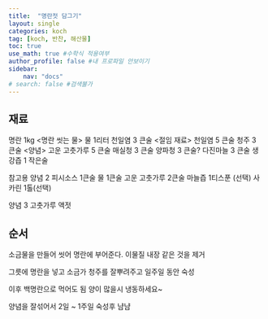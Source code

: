 ```yaml
---
title:  "명란젓 담그기"
layout: single
categories: koch
tag: [koch, 반찬, 해산물]
toc: true
use_math: true #수학식 적용여부
author_profile: false #내 프로파일 안보이기
sidebar:
    nav: "docs" 
# search: false #검색불가
---
```


## 재료
명란 1kg
<명란 씻는 물>
물 1리터
천일염 3 큰술
<절임 재료>
천일염 5 큰술
청주 3 큰술
<양념>
고운 고춧가루 5 큰술
매실청 3 큰술
양파청 3 큰술?
다진마늘 3 큰술
생강즙 1 작은술


참고용 
양념 2
피시소스 1큰술
물 1큰술
고운 고춧가루 2큰술
마늘즙 1티스푼 (선택)
사카린 1톨(선택)

양념 3
고춧가루
액젓

## 순서
소금물을 만들어 씻어 명란에 부어준다.
이물질 내장 같은 것을 제거

그릇에 명란을 넣고 소금가 청주를 잘뿌려주고 일주일 동안 숙성

이후 백명란으로 먹어도 됨 양이 많을시 냉동하세요~

양념을 잘섞어서 2일 ~ 1주일 숙성후 냠냠

